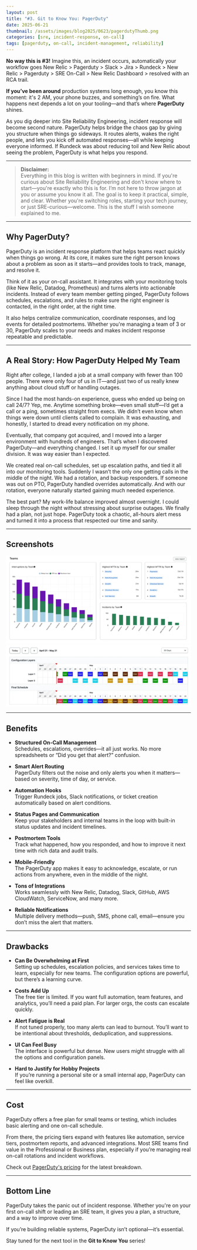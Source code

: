 ```yaml
---
layout: post
title: "#3. Git to Know You: PagerDuty"
date: 2025-06-21
thumbnail: /assets/images/blog2025/0623/pagerdutyThumb.png
categories: [sre, incident-response, on-call]
tags: [pagerduty, on-call, incident-management, reliability]
---
```


**No way this is #3!** Imagine this, an incident occurs, automatically your workflow goes New Relic > Pagerduty > Slack > Jira > Rundeck > New Relic > Pagerduty > SRE On-Call > New Relic Dashboard > resolved with an RCA trail.

**If you’ve been around** production systems long enough, you know this moment: it's 2 AM, your phone buzzes, and something’s on fire. What happens next depends a lot on your tooling—and that’s where **PagerDuty** shines.

As you dig deeper into Site Reliability Engineering, incident response will become second nature. PagerDuty helps bridge the chaos gap by giving you structure when things go sideways. It routes alerts, wakes the right people, and lets you kick off automated responses—all while keeping everyone informed. If Rundeck was about reducing toil and New Relic about seeing the problem, PagerDuty is what helps you respond.

---

> **Disclaimer:**  
> Everything in this blog is written with beginners in mind. If you're curious about Site Reliability Engineering and don't know where to start—you're exactly who this is for. I’m not here to throw jargon at you or assume you know it all. The goal is to keep it practical, simple, and clear. Whether you're switching roles, starting your tech journey, or just SRE-curious—welcome. This is the stuff I wish someone explained to me.

---

## Why PagerDuty?

PagerDuty is an incident response platform that helps teams react quickly when things go wrong. At its core, it makes sure the right person knows about a problem as soon as it starts—and provides tools to track, manage, and resolve it.

Think of it as your on-call assistant. It integrates with your monitoring tools (like New Relic, Datadog, Prometheus) and turns alerts into actionable incidents. Instead of every team member getting pinged, PagerDuty follows schedules, escalations, and rules to make sure the right engineer is contacted, in the right order, at the right time.

It also helps centralize communication, coordinate responses, and log events for detailed postmortems. Whether you're managing a team of 3 or 30, PagerDuty scales to your needs and makes incident response repeatable and predictable.

---

## A Real Story: How PagerDuty Helped My Team

Right after college, I landed a job at a small company with fewer than 100 people. There were only four of us in IT—and just two of us really knew anything about cloud stuff or handling outages.

Since I had the most hands-on experience, guess who ended up being on call 24/7? Yep, me. Anytime something broke—even small stuff—I’d get a call or a ping, sometimes straight from execs. We didn’t even know when things were down until clients called to complain. It was exhausting, and honestly, I started to dread every notification on my phone.

Eventually, that company got acquired, and I moved into a larger environment with hundreds of engineers. That’s when I discovered PagerDuty—and everything changed. I set it up myself for our smaller division. It was way easier than I expected.

We created real on-call schedules, set up escalation paths, and tied it all into our monitoring tools. Suddenly I wasn’t the only one getting calls in the middle of the night. We had a rotation, and backup responders. If someone was out on PTO, PagerDuty handled overrides automatically. And with our rotation, everyone naturally started gaining much needed experience.

The best part? My work-life balance improved almost overnight. I could sleep through the night without stressing about surprise outages. We finally had a plan, not just hope. PagerDuty took a chaotic, all-hours alert mess and turned it into a process that respected our time and sanity.

---

## Screenshots

![PagerDuty Incident Dashboard](/assets/images/blog2025/0623/pagerdutyDash.png)
![SPagerDuty On-Call Schedule](/assets/images/blog2025/0623/pagerdutySchedule.png)

---

## Benefits

- **Structured On-Call Management**  
  Schedules, escalations, overrides—it all just works. No more spreadsheets or “Did you get that alert?” confusion.

- **Smart Alert Routing**  
  PagerDuty filters out the noise and only alerts you when it matters—based on severity, time of day, or service.

- **Automation Hooks**  
  Trigger Rundeck jobs, Slack notifications, or ticket creation automatically based on alert conditions.

- **Status Pages and Communication**  
  Keep your stakeholders and internal teams in the loop with built-in status updates and incident timelines.

- **Postmortem Tools**  
  Track what happened, how you responded, and how to improve it next time with rich data and audit trails.

- **Mobile-Friendly**  
  The PagerDuty app makes it easy to acknowledge, escalate, or run actions from anywhere, even in the middle of the night.

- **Tons of Integrations**  
  Works seamlessly with New Relic, Datadog, Slack, GitHub, AWS CloudWatch, ServiceNow, and many more.

- **Reliable Notifications**  
  Multiple delivery methods—push, SMS, phone call, email—ensure you don’t miss the alert that matters.

---

## Drawbacks

- **Can Be Overwhelming at First**  
  Setting up schedules, escalation policies, and services takes time to learn, especially for new teams. The configuration options are powerful, but there’s a learning curve.

- **Costs Add Up**  
  The free tier is limited. If you want full automation, team features, and analytics, you’ll need a paid plan. For larger orgs, the costs can escalate quickly.

- **Alert Fatigue is Real**  
  If not tuned properly, too many alerts can lead to burnout. You’ll want to be intentional about thresholds, deduplication, and suppressions.

- **UI Can Feel Busy**  
  The interface is powerful but dense. New users might struggle with all the options and configuration panels.

- **Hard to Justify for Hobby Projects**  
  If you’re running a personal site or a small internal app, PagerDuty can feel like overkill.

---

## Cost

PagerDuty offers a free plan for small teams or testing, which includes basic alerting and one on-call schedule.

From there, the pricing tiers expand with features like automation, service tiers, postmortem reports, and advanced integrations. Most SRE teams find value in the Professional or Business plan, especially if you’re managing real on-call rotations and incident workflows.

Check out [PagerDuty's pricing](https://www.pagerduty.com/pricing) for the latest breakdown.

---

## Bottom Line

PagerDuty takes the panic out of incident response. Whether you're on your first on-call shift or leading an SRE team, it gives you a plan, a structure, and a way to improve over time.

If you’re building reliable systems, PagerDuty isn’t optional—it’s essential.

Stay tuned for the next tool in the **Git to Know You** series!

